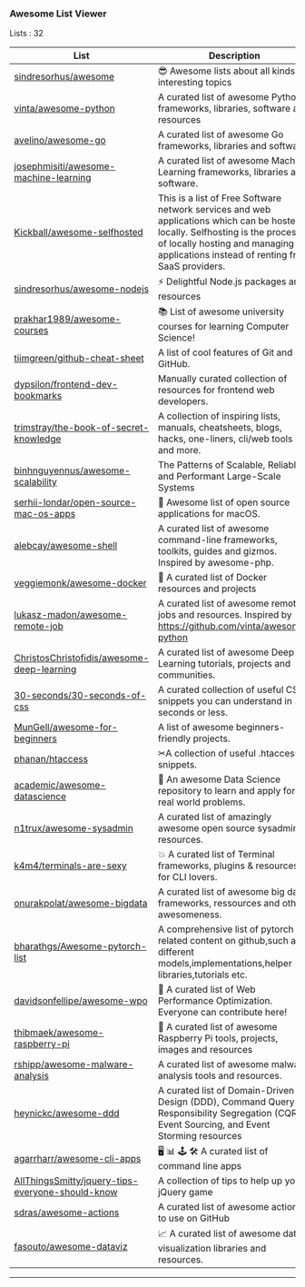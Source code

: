 
<h3 > Awesome List Viewer </h3>

Lists : 32


| List     | Description | Stars
| ------------- | ------------- | ------------- |
|[sindresorhus/awesome]("https://github.com/jaimevalero/var/awl-sindresorhus@awesome.html")| 😎 Awesome lists about all kinds of interesting topics | 114270 |
|[vinta/awesome-python]("https://github.com/jaimevalero/var/awl-vinta@awesome-python.html")| A curated list of awesome Python frameworks, libraries, software and resources | 71244 |
|[avelino/awesome-go]("https://github.com/jaimevalero/var/awl-avelino@awesome-go.html")| A curated list of awesome Go frameworks, libraries and software | 46933 |
|[josephmisiti/awesome-machine-learning]("https://github.com/jaimevalero/var/awl-josephmisiti@awesome-machine-learning.html")| A curated list of awesome Machine Learning frameworks, libraries and software. | 41340 |
|[Kickball/awesome-selfhosted]("https://github.com/jaimevalero/var/awl-Kickball@awesome-selfhosted.html")| This is a list of Free Software network services and web applications which can be hosted locally. Selfhosting is the process of locally hosting and managing applications instead of renting from SaaS providers. | 34669 |
|[sindresorhus/awesome-nodejs]("https://github.com/jaimevalero/var/awl-sindresorhus@awesome-nodejs.html")| :zap: Delightful Node.js packages and resources | 32063 |
|[prakhar1989/awesome-courses]("https://github.com/jaimevalero/var/awl-prakhar1989@awesome-courses.html")| :books: List of awesome university courses for learning Computer Science! | 30457 |
|[tiimgreen/github-cheat-sheet]("https://github.com/jaimevalero/var/awl-tiimgreen@github-cheat-sheet.html")| A list of cool features of Git and GitHub. | 28714 |
|[dypsilon/frontend-dev-bookmarks]("https://github.com/jaimevalero/var/awl-dypsilon@frontend-dev-bookmarks.html")| Manually curated collection of resources for frontend web developers. | 26216 |
|[trimstray/the-book-of-secret-knowledge]("https://github.com/jaimevalero/var/awl-trimstray@the-book-of-secret-knowledge.html")| A collection of inspiring lists, manuals, cheatsheets, blogs, hacks, one-liners, cli/web tools and more. | 22100 |
|[binhnguyennus/awesome-scalability]("https://github.com/jaimevalero/var/awl-binhnguyennus@awesome-scalability.html")| The Patterns of Scalable, Reliable, and Performant Large-Scale Systems | 20954 |
|[serhii-londar/open-source-mac-os-apps]("https://github.com/jaimevalero/var/awl-serhii-londar@open-source-mac-os-apps.html")| 🚀 Awesome list of open source applications for macOS. | 18006 |
|[alebcay/awesome-shell]("https://github.com/jaimevalero/var/awl-alebcay@awesome-shell.html")| A curated list of awesome command-line frameworks, toolkits, guides and gizmos. Inspired by awesome-php. | 16832 |
|[veggiemonk/awesome-docker]("https://github.com/jaimevalero/var/awl-veggiemonk@awesome-docker.html")| :whale: A curated list of Docker resources and projects | 15738 |
|[lukasz-madon/awesome-remote-job]("https://github.com/jaimevalero/var/awl-lukasz-madon@awesome-remote-job.html")| A curated list of awesome remote jobs and resources. Inspired by https://github.com/vinta/awesome-python | 14598 |
|[ChristosChristofidis/awesome-deep-learning]("https://github.com/jaimevalero/var/awl-ChristosChristofidis@awesome-deep-learning.html")| A curated list of awesome Deep Learning tutorials, projects and communities. | 13430 |
|[30-seconds/30-seconds-of-css]("https://github.com/jaimevalero/var/awl-30-seconds@30-seconds-of-css.html")| A curated collection of useful CSS snippets you can understand in 30 seconds or less. | 12774 |
|[MunGell/awesome-for-beginners]("https://github.com/jaimevalero/var/awl-MunGell@awesome-for-beginners.html")| A list of awesome beginners-friendly projects. | 12103 |
|[phanan/htaccess]("https://github.com/jaimevalero/var/awl-phanan@htaccess.html")| ✂A collection of useful .htaccess snippets. | 11012 |
|[academic/awesome-datascience]("https://github.com/jaimevalero/var/awl-academic@awesome-datascience.html")| :memo: An awesome Data Science repository to learn and apply for real world problems. | 10259 |
|[n1trux/awesome-sysadmin]("https://github.com/jaimevalero/var/awl-n1trux@awesome-sysadmin.html")| A curated list of amazingly awesome open source sysadmin resources. | 8523 |
|[k4m4/terminals-are-sexy]("https://github.com/jaimevalero/var/awl-k4m4@terminals-are-sexy.html")| 💥 A curated list of Terminal frameworks, plugins & resources for CLI lovers. | 8231 |
|[onurakpolat/awesome-bigdata]("https://github.com/jaimevalero/var/awl-onurakpolat@awesome-bigdata.html")| A curated list of awesome big data frameworks, ressources and other awesomeness. | 7804 |
|[bharathgs/Awesome-pytorch-list]("https://github.com/jaimevalero/var/awl-bharathgs@Awesome-pytorch-list.html")| A comprehensive list of pytorch related content on github,such as different models,implementations,helper libraries,tutorials etc. | 7680 |
|[davidsonfellipe/awesome-wpo]("https://github.com/jaimevalero/var/awl-davidsonfellipe@awesome-wpo.html")| :pencil: A curated list of Web Performance Optimization. Everyone can contribute here! | 6640 |
|[thibmaek/awesome-raspberry-pi]("https://github.com/jaimevalero/var/awl-thibmaek@awesome-raspberry-pi.html")| 📝 A curated list of awesome Raspberry Pi tools, projects, images and resources | 5725 |
|[rshipp/awesome-malware-analysis]("https://github.com/jaimevalero/var/awl-rshipp@awesome-malware-analysis.html")| A curated list of awesome malware analysis tools and resources. | 5092 |
|[heynickc/awesome-ddd]("https://github.com/jaimevalero/var/awl-heynickc@awesome-ddd.html")| A curated list of Domain-Driven Design (DDD), Command Query Responsibility Segregation (CQRS), Event Sourcing, and Event Storming resources | 4514 |
|[agarrharr/awesome-cli-apps]("https://github.com/jaimevalero/var/awl-agarrharr@awesome-cli-apps.html")| 🖥 📊 🕹 🛠 A curated list of command line apps | 4513 |
|[AllThingsSmitty/jquery-tips-everyone-should-know]("https://github.com/jaimevalero/var/awl-AllThingsSmitty@jquery-tips-everyone-should-know.html")| A collection of tips to help up your jQuery game | 4109 |
|[sdras/awesome-actions]("https://github.com/jaimevalero/var/awl-sdras@awesome-actions.html")| A curated list of awesome actions to use on GitHub | 3761 |
|[fasouto/awesome-dataviz]("https://github.com/jaimevalero/var/awl-fasouto@awesome-dataviz.html")| :chart_with_upwards_trend:  A curated list of awesome data visualization libraries and resources. | 2203 |


----
